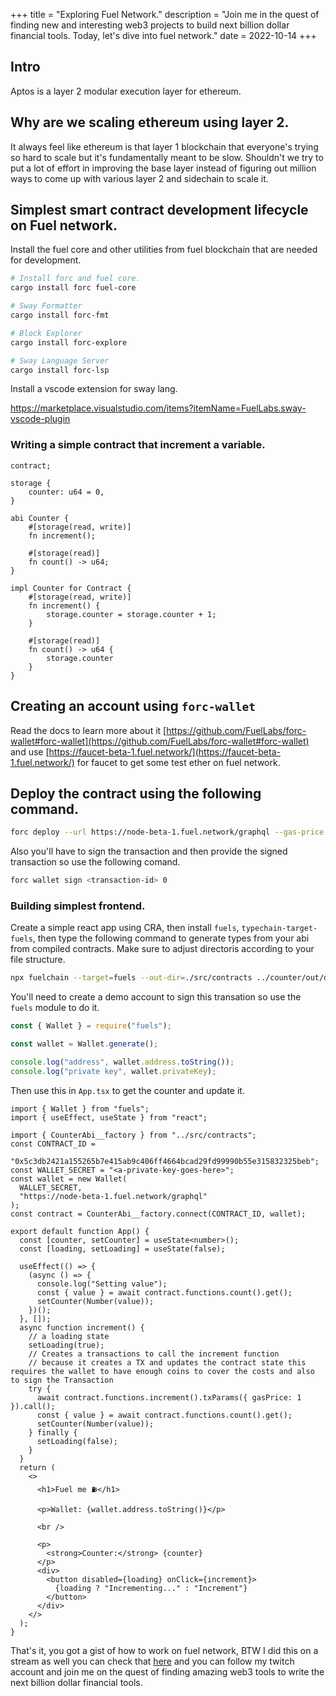 +++
title = "Exploring Fuel Network."
description = "Join me in the quest of finding new and interesting web3 projects to build next billion dollar financial tools. Today, let's dive into fuel network."
date = 2022-10-14
+++

## Intro

Aptos is a layer 2 modular execution layer for ethereum.

## Why are we scaling ethereum using layer 2.

It always feel like ethereum is that layer 1 blockchain that everyone's trying so hard to scale but it's fundamentally meant to be slow. Shouldn't we try to put a lot of effort in improving the base layer instead of figuring out million ways to come up with various layer 2 and sidechain to scale it.

## Simplest smart contract development lifecycle on Fuel network.

Install the fuel core and other utilities from fuel blockchain that are needed for development.

```bash
# Install forc and fuel core.
cargo install forc fuel-core

# Sway Formatter
cargo install forc-fmt

# Block Explorer
cargo install forc-explore

# Sway Language Server
cargo install forc-lsp
```

Install a vscode extension for sway lang.

https://marketplace.visualstudio.com/items?itemName=FuelLabs.sway-vscode-plugin

### Writing a simple contract that increment a variable.

```sway
contract;

storage {
    counter: u64 = 0,
}

abi Counter {
    #[storage(read, write)]
    fn increment();

    #[storage(read)]
    fn count() -> u64;
}

impl Counter for Contract {
    #[storage(read, write)]
    fn increment() {
        storage.counter = storage.counter + 1;
    }

    #[storage(read)]
    fn count() -> u64 {
        storage.counter
    }
}
```

## Creating an account using `forc-wallet`

Read the docs to learn more about it [https://github.com/FuelLabs/forc-wallet#forc-wallet](https://github.com/FuelLabs/forc-wallet#forc-wallet) and use [https://faucet-beta-1.fuel.network/](https://faucet-beta-1.fuel.network/) for faucet to get some test ether on fuel network.

## Deploy the contract using the following command.

```bash
forc deploy --url https://node-beta-1.fuel.network/graphql --gas-price 1
```

Also you'll have to sign the transaction and then provide the signed transaction so use the following comand.

```bash
forc wallet sign <transaction-id> 0
```

### Building simplest frontend.

Create a simple react app using CRA, then install `fuels`, `typechain-target-fuels`, then type the following command to generate types from your abi from compiled contracts. Make sure to adjust directoris according to your file structure.

```bash
npx fuelchain --target=fuels --out-dir=./src/contracts ../counter/out/debug/*-abi.json
```

You'll need to create a demo account to sign this transation so use the `fuels` module to do it.

```js
const { Wallet } = require("fuels");

const wallet = Wallet.generate();

console.log("address", wallet.address.toString());
console.log("private key", wallet.privateKey);
```

Then use this in `App.tsx` to get the counter and update it.

```tsx
import { Wallet } from "fuels";
import { useEffect, useState } from "react";

import { CounterAbi__factory } from "../src/contracts";
const CONTRACT_ID =
  "0x5c3db2421a155265b7e415ab9c406ff4664bcad29fd99990b55e315832325beb";
const WALLET_SECRET = "<a-private-key-goes-here>";
const wallet = new Wallet(
  WALLET_SECRET,
  "https://node-beta-1.fuel.network/graphql"
);
const contract = CounterAbi__factory.connect(CONTRACT_ID, wallet);

export default function App() {
  const [counter, setCounter] = useState<number>();
  const [loading, setLoading] = useState(false);

  useEffect(() => {
    (async () => {
      console.log("Setting value");
      const { value } = await contract.functions.count().get();
      setCounter(Number(value));
    })();
  }, []);
  async function increment() {
    // a loading state
    setLoading(true);
    // Creates a transactions to call the increment function
    // because it creates a TX and updates the contract state this requires the wallet to have enough coins to cover the costs and also to sign the Transaction
    try {
      await contract.functions.increment().txParams({ gasPrice: 1 }).call();
      const { value } = await contract.functions.count().get();
      setCounter(Number(value));
    } finally {
      setLoading(false);
    }
  }
  return (
    <>
      <h1>Fuel me ⛽️</h1>

      <p>Wallet: {wallet.address.toString()}</p>

      <br />

      <p>
        <strong>Counter:</strong> {counter}
      </p>
      <div>
        <button disabled={loading} onClick={increment}>
          {loading ? "Incrementing..." : "Increment"}
        </button>
      </div>
    </>
  );
}
```

That's it, you got a gist of how to work on fuel network, BTW I did this on a stream as well you can check that [here](https://www.youtube.com/watch?v=Ok3RmB_D658) and you can follow my twitch account and join me on the quest of finding amazing web3 tools to write the next billion dollar financial tools.
